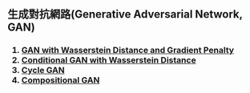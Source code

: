 ## 生成對抗網路(Generative Adversarial Network, GAN)
<h3>
  <ol>
    <li><a href="https://github.com/PANpinchi/GAN_exercise/tree/master/WGAN">GAN with Wasserstein Distance and Gradient Penalty</a></li>
    <li><a href="https://github.com/PANpinchi/GAN_exercise/tree/master/CWGAN">Conditional GAN with Wasserstein Distance</a></li>
    <li><a href="https://github.com/PANpinchi/GAN_exercise/tree/master/CycleGAN">Cycle GAN</a></li>
    <li><a href="https://github.com/PANpinchi/GAN_exercise/tree/master/CompositionalGAN">Compositional GAN</a></li>
  </ol>
</h3>
